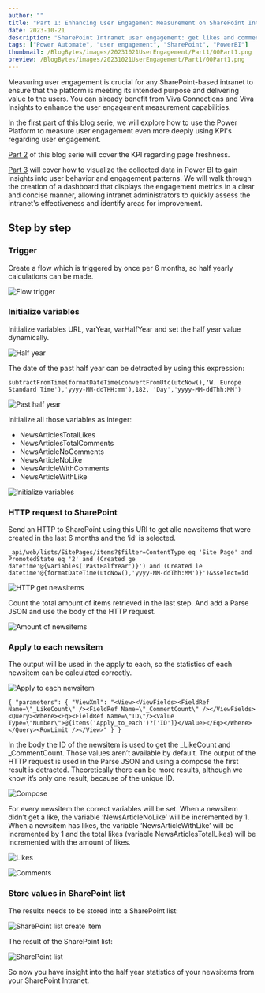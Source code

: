 ```yaml
---
author: ""
title: "Part 1: Enhancing User Engagement Measurement on SharePoint Intranets with Power Platform"
date: 2023-10-21
description: "SharePoint Intranet user engagement: get likes and comments of news items"
tags: ["Power Automate", "user engagement", "SharePoint", "PowerBI"]
thumbnail: /BlogBytes/images/20231021UserEngagement/Part1/00Part1.png
preview: /BlogBytes/images/20231021UserEngagement/Part1/00Part1.png
---
```


Measuring user engagement is crucial for any SharePoint-based intranet to ensure that the platform is meeting its intended purpose and delivering value to the users. You can already benefit from Viva Connections and Viva Insights to enhance the user engagement measurement capabilities.

In the first part of this blog serie, we will explore how to use the Power Platform to measure user engagement even more deeply using KPI's regarding user engagement. 

[Part 2](/BlogBytes/blog/20231021-userengagement-part2) of this blog serie will cover the KPI regarding page freshness. 

[Part 3](/BlogBytes/blog//20231021-userengagement-part3) will cover how to visualize the collected data in Power BI to gain insights into user behavior and engagement patterns. We will walk through the creation of a dashboard that displays the engagement metrics in a clear and concise manner, allowing intranet administrators to quickly assess the intranet's effectiveness and identify areas for improvement.

## Step by step
### Trigger
Create a flow which is triggered by once per 6 months, so half yearly calculations can be made.

![Flow trigger](/BlogBytes/images/20231021UserEngagement/Part1/1-recurrence.png)

### Initialize variables
Initialize variables URL, varYear, varHalfYear and set the half year value dynamically. 

![Half year](/BlogBytes/images/20231021UserEngagement/Part1/2-halfyear.png)

The date of the past half year can be detracted by using this expression:
```
subtractFromTime(formatDateTime(convertFromUtc(utcNow(),'W. Europe Standard Time'),'yyyy-MM-ddTHH:mm'),182, 'Day','yyyy-MM-ddThh:MM')
```
![Past half year](/BlogBytes/images/20231021UserEngagement/Part1/3-pasthalfyear.png)


Initialize all those variables as integer:
* NewsArticlesTotalLikes
* NewsArticlesTotalComments
* NewsArticleNoComments
* NewsArticleNoLike
* NewsArticleWithComments
* NewsArticleWithLike

![Initialize variables](/BlogBytes/images/20231021UserEngagement/Part1/4-variables.png)

### HTTP request to SharePoint
Send an HTTP to SharePoint using this URI to get alle newsitems that were created in the last 6 months and the ‘id’ is selected.
```
_api/web/lists/SitePages/items?$filter=ContentType eq 'Site Page' and PromotedState eq '2' and (Created ge datetime'@{variables('PastHalfYear')}') and (Created le datetime'@{formatDateTime(utcNow(),'yyyy-MM-ddThh:MM')}')&$select=id
```
![HTTP get newsitems](/BlogBytes/images/20231021UserEngagement/Part1/5-HTTPGetNews.png)

Count the total amount of items retrieved in the last step. And add a Parse JSON and use the body of the HTTP request.

![Amount of newsitems](/BlogBytes/images/20231021UserEngagement/Part1/6-amount.png)

### Apply to each newsitem
The output will be used in the apply to each, so the statistics of each newsitem can be calculated correctly.

![Apply to each newsitem](/BlogBytes/images/20231021UserEngagement/Part1/7-applytoeach.png)

```
{ "parameters": { "ViewXml": "<View><ViewFields><FieldRef Name=\"_LikeCount\" /><FieldRef Name=\"_CommentCount\" /></ViewFields><Query><Where><Eq><FieldRef Name=\"ID\"/><Value Type=\"Number\">@{items('Apply_to_each')?['ID']}</Value></Eq></Where></Query><RowLimit /></View>" } }
```

In the body the ID of the newsitem is used to get the _LikeCount and _CommentCount. Those values aren’t available by default.
The output of the HTTP request is used in the Parse JSON and using a compose the first result is detracted. Theoretically there can be more results, although we know it’s only one result, because of the unique ID. 

![Compose](/BlogBytes/images/20231021UserEngagement/Part1/8-compose.png)

For every newsitem the correct variables will be set. When a newsitem didn’t get a like, the variable ‘NewsArticleNoLike’ will be incremented by 1. When a newsitem has likes, the variable ‘NewsArticleWithLike’ will be incremented by 1 and the total likes (variable NewsArticlesTotalLikes) will be incremented with the amount of likes.

![Likes](/BlogBytes/images/20231021UserEngagement/Part1/9-conditionlikes.png)


![Comments](/BlogBytes/images/20231021UserEngagement/Part1/10-conditioncomments.png)


### Store values in SharePoint list
The results needs to be stored into a SharePoint list:

![SharePoint list create item](/BlogBytes/images/20231021UserEngagement/Part1/11-createitemSP.png)

The result of the SharePoint list:

![SharePoint list](/BlogBytes/images/20231021UserEngagement/Part1/12-sharepointlist.png)


So now you have insight into the half year statistics of your newsitems from your SharePoint Intranet. 